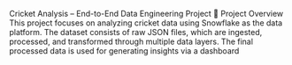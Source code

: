 Cricket Analysis – End-to-End Data Engineering Project
📌 Project Overview
This project focuses on analyzing cricket data using Snowflake as the data platform. The dataset consists of raw JSON files, which are ingested, processed, and transformed through multiple data layers. The final processed data is used for generating insights via a dashboard
